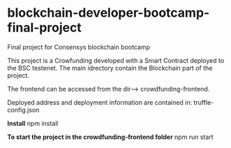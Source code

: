 # blockchain-developer-bootcamp-final-project
Final project for Consensys blockchain bootcamp

This project is a Crowfunding developed with a Smart Contract deployed to the BSC testenet.
The main idrectory contain the Blockchain part of the project.

The frontend can be accessed from the dir--> crowdfunding-frontend.

Deployed address and deployment information are contained in: truffle-config.json

**Install** npm install

**To start the project in the crowdfunding-frontend folder** npm run start


